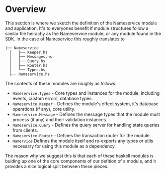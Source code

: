 # Overview

This section is where we sketch the definition of the Nameservice module and application. It's to everyones benefit if module structures follow a similar file heirachy as the Nameservice module, or any module found in the SDK. In the case of Nameservice this roughly translates to 

```
├── Nameservice
  │   ├── Keeper.hs
  │   ├── Messages.hs
  │   ├── Query.hs
  │   ├── Router.hs
  │   └── Types.hs
  ├── Nameservice.hs

```

The contents of these modules are roughly as follows:

- `Nameservice.Types` - Core types and instances for the module, including events, custom errors, database types.
- `Nameservice.Keeper` - Defines the module's effect system, it's database operations (if  any), core utility.
- `Nameservice.Message` - Defines the message types that the module must process (if any) and their validation instances.
- `Nameservice.Query` - Defines the query server for handling state queries from clients.
- `Nameservice.Router` - Defines the transaction router for the module.
- `Namervice` Defines the module itself and re-exports any types or utils necessary for using this module as a dependency.

The reason why we suggest this is that each of these haskell modules is buiding up one of the core components of our defition of a module, and it provides a nice logical split between these pieces.